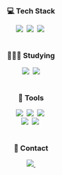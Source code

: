 <h3 align="center">💻 Tech Stack</h3>

<div align="center">
  <img src="https://img.shields.io/badge/html5-E34F26.svg?style=for-the-badge&logo=html5&logoColor=white" />&nbsp
  <img src="https://img.shields.io/badge/css3-1572B6.svg?style=for-the-badge&logo=css3&logoColor=white" />&nbsp
  <img src="https://img.shields.io/badge/javascript-F7DF1E.svg?style=for-the-badge&logo=javascript&logoColor=20232a" />&nbsp
</div>

<br>

<h3 align="center">👩🏻‍💻 Studying</h3>

<div align="center">
  <img src="https://img.shields.io/badge/react-20232a.svg?style=for-the-badge&logo=react&logoColor=61DAFB" />&nbsp
  <img src="https://img.shields.io/badge/Node.js-339933.svg?style=for-the-badge&logo=Node.js&logoColor=white"/>
</div>

<br>

<h3 align="center">🔨 Tools</h3>

<div align="center">
  <img src="https://img.shields.io/badge/git-F05033.svg?style=for-the-badge&logo=git&logoColor=white" />&nbsp
  <img src="https://img.shields.io/badge/github-181717.svg?style=for-the-badge&logo=github&logoColor=white" />&nbsp
  <img src="https://img.shields.io/badge/Notion-F3F3F3.svg?style=for-the-badge&logo=notion&logoColor=black" />&nbsp
</div>

<div align="center">
<img src="https://img.shields.io/badge/figma-F24E1E.svg?style=for-the-badge&logo=figma&logoColor=white" />&nbsp
<img src="https://img.shields.io/badge/VSCode-2C2C32.svg?style=for-the-badge&logo=visual-studio-code&logoColor=22ABF3" />&nbsp
</div>

<br>

<h3 align="center">📮 Contact</h3>

<div align="center">
<a href="mailto:0102jhshs@ewha.ac.kr">
    <img
      src="https://img.shields.io/badge/0102jhshs@ewha.ac.kr-D14836?style=for-the-badge&logo=gmail&logoColor=white"/>&nbsp
</a>
</div>
